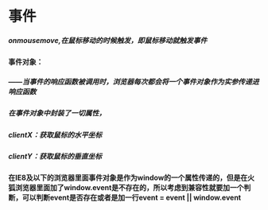 # 事件

##### onmousemove,在鼠标移动的时候触发，即鼠标移动就触发事件

#### 事件对象：

#####   					——当事件的响应函数被调用时，浏览器每次都会将一个事件对象作为实参传递进响应函数

##### 						在事件对象中封装了一切属性，

##### clientX：获取鼠标的水平坐标

##### clientY：获取鼠标的垂直坐标

#### 在IE8及以下的浏览器里面事件对象是作为window的一个属性传递的，但是在火狐浏览器里面加了window.event是不存在的，所以考虑到兼容性就要加一个判断，可以判断event是否存在或者是加一行event = event  ||  window.event


